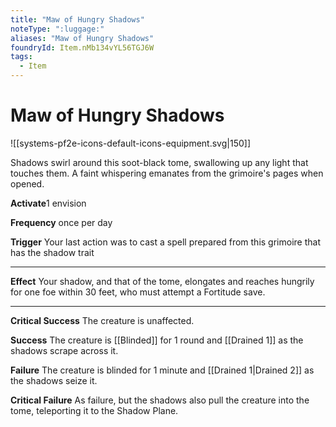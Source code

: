 ```yaml
---
title: "Maw of Hungry Shadows"
noteType: ":luggage:"
aliases: "Maw of Hungry Shadows"
foundryId: Item.nMb134vYL56TGJ6W
tags:
  - Item
---
```


# Maw of Hungry Shadows
![[systems-pf2e-icons-default-icons-equipment.svg|150]]

Shadows swirl around this soot-black tome, swallowing up any light that touches them. A faint whispering emanates from the grimoire's pages when opened.

**Activate**1 envision

**Frequency** once per day

**Trigger** Your last action was to cast a spell prepared from this grimoire that has the shadow trait

* * *

**Effect** Your shadow, and that of the tome, elongates and reaches hungrily for one foe within 30 feet, who must attempt a Fortitude save.

* * *

**Critical Success** The creature is unaffected.

**Success** The creature is [[Blinded]] for 1 round and [[Drained 1]] as the shadows scrape across it.

**Failure** The creature is blinded for 1 minute and [[Drained 1|Drained 2]] as the shadows seize it.

**Critical Failure** As failure, but the shadows also pull the creature into the tome, teleporting it to the Shadow Plane.
